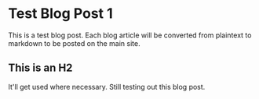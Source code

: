 # Test Blog Post 1
This is a test blog post. Each blog article will be converted from plaintext to markdown to be posted on the main site.

## This is an H2
It'll get used where necessary. Still testing out this blog post.
